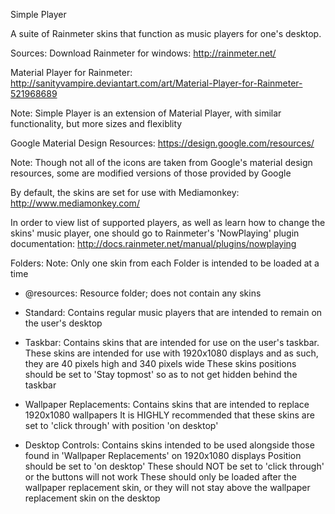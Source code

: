 Simple Player

A suite of Rainmeter skins that function as music players for one's desktop.



Sources:
Download Rainmeter for windows:
http://rainmeter.net/

Material Player for Rainmeter:
http://sanityvampire.deviantart.com/art/Material-Player-for-Rainmeter-521968689

Note: Simple Player is an extension of Material Player, with similar functionality, but more sizes and flexiblity

Google Material Design Resources: https://design.google.com/resources/

Note: Though not all of the icons are taken from Google's material design resources, some are modified versions of those provided by Google

By default, the skins are set for use with Mediamonkey:
http://www.mediamonkey.com/

In order to view list of supported players, as well as learn how to change the skins' music player, one should go to Rainmeter's 'NowPlaying' plugin documentation:
http://docs.rainmeter.net/manual/plugins/nowplaying



Folders:
Note: Only one skin from each Folder is intended to be loaded at a time

 - @resources:
 Resource folder; does not contain any skins

 - Standard:
 Contains regular music players that are intended to remain on the user's desktop

 - Taskbar:
 Contains skins that are intended for use on the user's taskbar.
 These skins are intended for use with 1920x1080 displays and as such, they are 40 pixels high and 340 pixels wide
 These skins positions should be set to 'Stay topmost' so as to not get hidden behind the taskbar

 - Wallpaper Replacements:
 Contains skins that are intended to replace 1920x1080 wallpapers
 It is HIGHLY recommended that these skins are set to 'click through' with position 'on desktop'

 - Desktop Controls:
 Contains skins intended to be used alongside those found in 'Wallpaper Replacements' on 1920x1080 displays
 Position should be set to 'on desktop'
 These should NOT be set to 'click through' or the buttons will not work
 These should only be loaded after the wallpaper replacement skin, or they will not stay above the wallpaper replacement skin on the desktop
